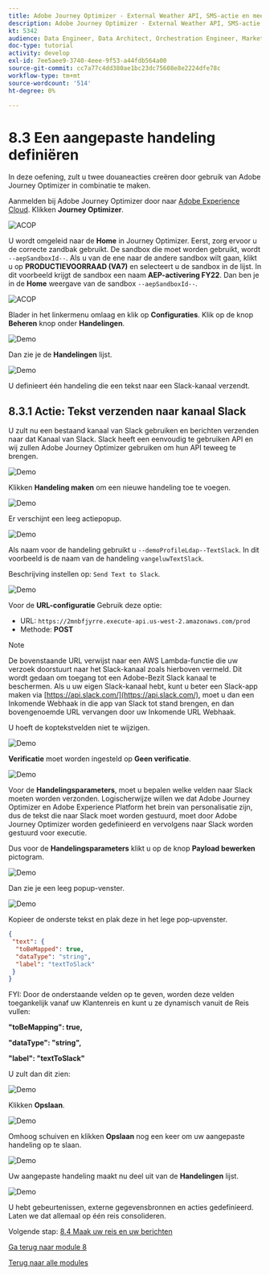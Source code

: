 ```yaml
---
title: Adobe Journey Optimizer - External Weather API, SMS-actie en meer - Aangepaste acties definiëren
description: Adobe Journey Optimizer - External Weather API, SMS-actie en meer - Aangepaste acties definiëren
kt: 5342
audience: Data Engineer, Data Architect, Orchestration Engineer, Marketer
doc-type: tutorial
activity: develop
exl-id: 7ee5aee9-3740-4eee-9f53-a44fdb564a00
source-git-commit: cc7a77c4dd380ae1bc23dc75608e8e2224dfe78c
workflow-type: tm+mt
source-wordcount: '514'
ht-degree: 0%

---
```


# 8.3 Een aangepaste handeling definiëren

In deze oefening, zult u twee douaneacties creëren door gebruik van Adobe Journey Optimizer in combinatie te maken.

Aanmelden bij Adobe Journey Optimizer door naar [Adobe Experience Cloud](https://experience.adobe.com). Klikken **Journey Optimizer**.

![ACOP](../module7/images/acophome.png)

U wordt omgeleid naar de **Home**  in Journey Optimizer. Eerst, zorg ervoor u de correcte zandbak gebruikt. De sandbox die moet worden gebruikt, wordt `--aepSandboxId--`. Als u van de ene naar de andere sandbox wilt gaan, klikt u op **PRODUCTIEVOORRAAD (VA7)** en selecteert u de sandbox in de lijst. In dit voorbeeld krijgt de sandbox een naam **AEP-activering FY22**. Dan ben je in de **Home** weergave van de sandbox `--aepSandboxId--`.

![ACOP](../module7/images/acoptriglp.png)

Blader in het linkermenu omlaag en klik op **Configuraties**. Klik op de knop **Beheren** knop onder **Handelingen**.

![Demo](./images/menuactions.png)

Dan zie je de **Handelingen** lijst.

![Demo](./images/acthome.png)

U definieert één handeling die een tekst naar een Slack-kanaal verzendt.

## 8.3.1 Actie: Tekst verzenden naar kanaal Slack

U zult nu een bestaand kanaal van Slack gebruiken en berichten verzenden naar dat Kanaal van Slack. Slack heeft een eenvoudig te gebruiken API en wij zullen Adobe Journey Optimizer gebruiken om hun API teweeg te brengen.

![Demo](./images/slack.png)

Klikken **Handeling maken** om een nieuwe handeling toe te voegen.

![Demo](./images/adda.png)

Er verschijnt een leeg actiepopup.

![Demo](./images/emptyact.png)

Als naam voor de handeling gebruikt u `--demoProfileLdap--TextSlack`. In dit voorbeeld is de naam van de handeling `vangeluwTextSlack`.

Beschrijving instellen op: `Send Text to Slack`.

![Demo](./images/slackname.png)

Voor de **URL-configuratie** Gebruik deze optie:

- URL: `https://2mnbfjyrre.execute-api.us-west-2.amazonaws.com/prod`
- Methode: **POST**

>[!NOTE]
>
>De bovenstaande URL verwijst naar een AWS Lambda-functie die uw verzoek doorstuurt naar het Slack-kanaal zoals hierboven vermeld. Dit wordt gedaan om toegang tot een Adobe-Bezit Slack kanaal te beschermen. Als u uw eigen Slack-kanaal hebt, kunt u beter een Slack-app maken via [https://api.slack.com/](https://api.slack.com/), moet u dan een Inkomende Webhaak in die app van Slack tot stand brengen, en dan bovengenoemde URL vervangen door uw Inkomende URL Webhaak.

U hoeft de koptekstvelden niet te wijzigen.

![Demo](./images/slackurl.png)

**Verificatie** moet worden ingesteld op **Geen verificatie**.

![Demo](./images/slackauth.png)

Voor de **Handelingsparameters**, moet u bepalen welke velden naar Slack moeten worden verzonden. Logischerwijze willen we dat Adobe Journey Optimizer en Adobe Experience Platform het brein van personalisatie zijn, dus de tekst die naar Slack moet worden gestuurd, moet door Adobe Journey Optimizer worden gedefinieerd en vervolgens naar Slack worden gestuurd voor executie.

Dus voor de **Handelingsparameters** klikt u op de knop **Payload bewerken** pictogram.

![Demo](./images/slackmsgp.png)

Dan zie je een leeg popup-venster.

![Demo](./images/slackmsgpopup.png)

Kopieer de onderste tekst en plak deze in het lege pop-upvenster.

```json
{
 "text": {
  "toBeMapped": true,
  "dataType": "string",
  "label": "textToSlack"
 }
}
```

FYI: Door de onderstaande velden op te geven, worden deze velden toegankelijk vanaf uw Klantenreis en kunt u ze dynamisch vanuit de Reis vullen:

**&quot;toBeMapping&quot;: true,**

**&quot;dataType&quot;: &quot;string&quot;,**

**&quot;label&quot;: &quot;textToSlack&quot;**

U zult dan dit zien:

![Demo](./images/slackmsgpopup1.png)

Klikken **Opslaan**.

![Demo](./images/twiliomsgpopup2.png)

Omhoog schuiven en klikken **Opslaan** nog een keer om uw aangepaste handeling op te slaan.

![Demo](./images/slackmsgpopup3.png)

Uw aangepaste handeling maakt nu deel uit van de **Handelingen** lijst.

![Demo](./images/slackdone.png)

U hebt gebeurtenissen, externe gegevensbronnen en acties gedefinieerd. Laten we dat allemaal op één reis consolideren.

Volgende stap: [8.4 Maak uw reis en uw berichten](./ex4.md)

[Ga terug naar module 8](journey-orchestration-external-weather-api-sms.md)

[Terug naar alle modules](../../overview.md)
